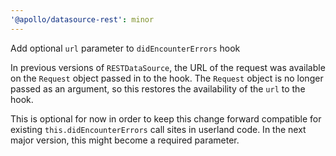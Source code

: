 ```yaml
---
'@apollo/datasource-rest': minor
---
```


Add optional `url` parameter to `didEncounterErrors` hook

In previous versions of `RESTDataSource`, the URL of the request was available on the `Request` object passed in to the hook. The `Request` object is no longer passed as an argument, so this restores the availability of the `url` to the hook.

This is optional for now in order to keep this change forward compatible for existing `this.didEncounterErrors` call sites in userland code. In the next major version, this might become a required parameter.